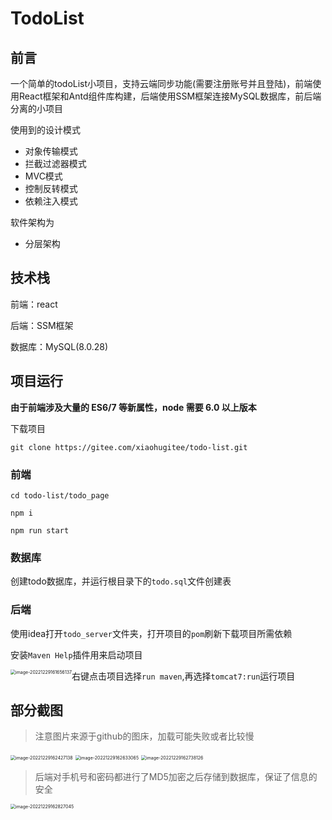 # TodoList

## 前言
一个简单的todoList小项目，支持云端同步功能(需要注册账号并且登陆)，前端使用React框架和Antd组件库构建，后端使用SSM框架连接MySQL数据库，前后端分离的小项目

使用到的设计模式

- 对象传输模式
- 拦截过滤器模式
- MVC模式
- 控制反转模式
- 依赖注入模式

软件架构为

- 分层架构

## 技术栈

前端：react

后端：SSM框架

数据库：MySQL(8.0.28)

## 项目运行

**由于前端涉及大量的 ES6/7 等新属性，node 需要 6.0 以上版本**

下载项目

`git clone https://gitee.com/xiaohugitee/todo-list.git`

### 前端

```
cd todo-list/todo_page

npm i

npm run start

```

### 数据库

创建todo数据库，并运行根目录下的`todo.sql`文件创建表

### 后端

使用idea打开`todo_server`文件夹，打开项目的`pom`刷新下载项目所需依赖

安装`Maven Help`插件用来启动项目

<img src="https://gitee.com/xiaohugitee/todo-list/raw/master/pic/mavenhelp.png" alt="image-20221229161656137" style="zoom:50%;float:left" />

右键点击项目选择`run maven`,再选择`tomcat7:run`运行项目



## 部分截图

> 注意图片来源于github的图床，加载可能失败或者比较慢

<img src="https://raw.githubusercontent.com/redyouzi/images-for-blog/main/img02/202212291624352.png" alt="image-20221229162427138" style="zoom:50%;" />

<img src="https://raw.githubusercontent.com/redyouzi/images-for-blog/main/img02/202212291626101.png" alt="image-20221229162633065" style="zoom:50%;" />

<img src="https://raw.githubusercontent.com/redyouzi/images-for-blog/main/img02/202212291627183.png" alt="image-20221229162738126" style="zoom:50%;" />

> 后端对手机号和密码都进行了MD5加密之后存储到数据库，保证了信息的安全

<img src="https://raw.githubusercontent.com/redyouzi/images-for-blog/main/img02/202212291628096.png" alt="image-20221229162827045" style="zoom:50%;" />
